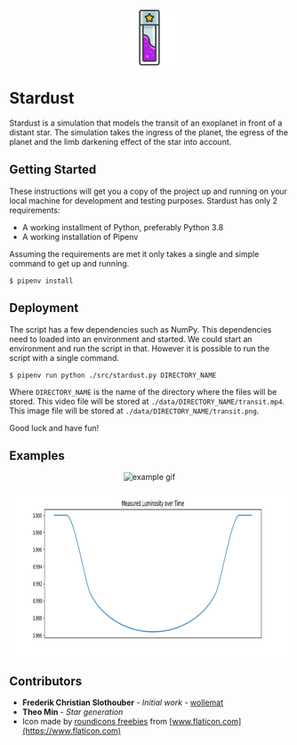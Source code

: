 
<p align="center"> <img src="./icon.png" alt="icon" width="100" height="100" /> </p>

# Stardust

Stardust is a simulation that models the transit of an exoplanet in front of a distant star. The simulation takes the ingress of the planet, the egress of the planet and the limb darkening effect of the star into account.

## Getting Started

These instructions will get you a copy of the project up and running on your local machine for development and 
testing purposes. Stardust has only 2 requirements:

* A working installment of Python, preferably Python 3.8
* A working installation of Pipenv

Assuming the requirements are met it only takes a single and simple command to get up and running.

```
$ pipenv install
```

## Deployment

The script has a few dependencies such as NumPy. This dependencies need to loaded into an environment and started. We could start an environment and run the script in that. However it is possible to run the script with a single command.

```
$ pipenv run python ./src/stardust.py DIRECTORY_NAME
```

Where `DIRECTORY_NAME` is the name of the directory where the files will be stored. This video file will be stored at `./data/DIRECTORY_NAME/transit.mp4`. This image file will be stored at `./data/DIRECTORY_NAME/transit.png`. 

Good luck and have fun!

## Examples

<p align="center"> <img src="https://media.giphy.com/media/cPZRvSC7omXoUMAPD4/giphy.gif" alt="example gif" width="512" height="512" /> </p>

<p align="center"> <img src="./transit.png" alt="example transit" height="300" /> </p>

## Contributors

* **Frederik Christian Slothouber** - *Initial work* - [wollemat](https://github.com/wollemat)
* **Theo Min** - *Star generation*
* Icon made by [roundicons freebies](https://www.flaticon.com/authors/roundicons-freebies) from [www.flaticon.com](https://www.flaticon.com)
